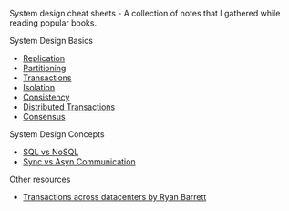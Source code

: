 

System design cheat sheets - A collection of notes that I gathered while reading popular books.

System Design Basics

* [Replication](replication.md)
* [Partitioning](partitioning.md)
* [Transactions](transaction.md)
* [Isolation](isolation.md)
* [Consistency](consistency.md)
* [Distributed Transactions](distributed_transactions.md)
* [Consensus](consensus.md)


System Design Concepts
* [SQL vs NoSQL](sql_vs_nosql.md)
* [Sync vs Asyn Communication](service_communication.md)


Other resources

* [Transactions across datacenters by Ryan Barrett](https://snarfed.org/transactions_across_datacenters_io.html)